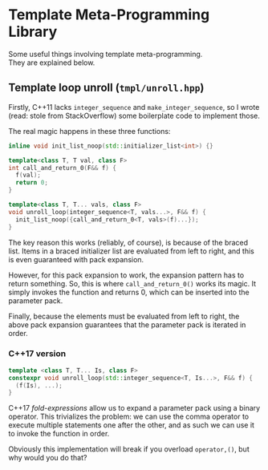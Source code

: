 # Template Meta-Programming Library
Some useful things involving template meta-programming.  
They are explained below.

## Template loop unroll (`tmpl/unroll.hpp`)
Firstly, C++11 lacks `integer_sequence` and `make_integer_sequence`, so I wrote (read: stole from StackOverflow) some boilerplate code to implement those.

The real magic happens in these three functions:
```c++
inline void init_list_noop(std::initializer_list<int>) {}

template<class T, T val, class F>
int call_and_return_0(F&& f) {
  f(val);
  return 0;
}

template<class T, T... vals, class F>
void unroll_loop(integer_sequence<T, vals...>, F&& f) {
  init_list_noop({call_and_return_0<T, vals>(f)...});
}
```
The key reason this works (reliably, of course), is because of the braced list. Items in a braced initializer list are evaluated from left to right, and this is even guaranteed with pack expansion. 

However, for this pack expansion to work, the expansion pattern has to return something. So, this is where `call_and_return_0()` works its magic. It simply invokes the function and returns 0, which can be inserted into the parameter pack.

Finally, because the elements must be evaluated from left to right, the above pack expansion guarantees that the parameter pack is iterated in order.

### C++17 version
```c++
template <class T, T... Is, class F>
constexpr void unroll_loop(std::integer_sequence<T, Is...>, F&& f) {
  (f(Is), ...);
}
```
C++17 *fold-expressions* allow us to expand a parameter pack using a binary operator. This trivializes the problem: we can use the comma operator to execute multiple statements one after the other, and as such we can use it to invoke the function in order.

Obviously this implementation will break if you overload `operator,()`, but why would you do that?